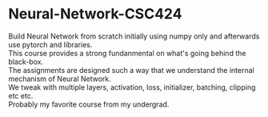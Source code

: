 # Neural-Network-CSC424

Build Neural Network from scratch initially using numpy only and afterwards use pytorch and libraries.  
This course provides a strong fundanmental on what's going behind the black-box.  
The assignments are designed such a way that we understand the internal mechanism of Neural Network.  
We tweak with multiple layers, activation, loss, initializer, batching, clipping etc etc.    
Probably my favorite course from my undergrad.
